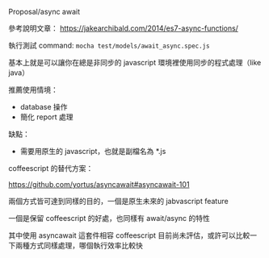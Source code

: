 Proposal/async await

參考說明文章： https://jakearchibald.com/2014/es7-async-functions/

執行測試 command: `mocha test/models/await_async.spec.js`

基本上就是可以讓你在總是非同步的 javascript 環境裡使用同步的程式處理（like java）

推薦使用情境：

* database 操作
* 簡化 report 處理

缺點：

* 需要用原生的 javascript，也就是副檔名為 *.js

coffeescript 的替代方案：

https://github.com/yortus/asyncawait#asyncawait-101

兩個方式皆可達到同樣的目的，一個是原生未來的 jabvascript feature

一個是保留 coffeescript 的好處，也同樣有 await/async 的特性

其中使用 asyncawait 這套件相容 coffeescript 目前尚未評估，或許可以比較一下兩種方式同樣處理，哪個執行效率比較快
